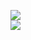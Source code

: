 [![](https://img.shields.io/badge/Made%20With-Github%20Spray-lightgrey.svg?style=for-the-badge&logo=github)](https://github.com/Annihil/github-spray#16557)  
[![](https://i.imgur.com/2DrTn0Z.gif)](https://github.com/Annihil/github-spray)